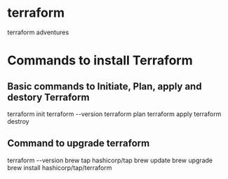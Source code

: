 # terraform
terraform adventures

# Commands to install Terraform

## Basic commands to Initiate, Plan, apply and destory Terraform
terraform init
terraform --version 
terraform plan
terraform apply 
terraform destroy 

## Command to upgrade terraform 
terraform --version
brew tap hashicorp/tap
brew update
brew upgrade 
brew install hashicorp/tap/terraform